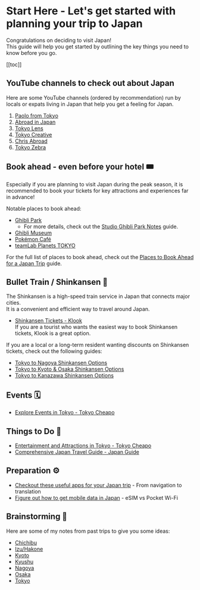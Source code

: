 # Start Here - Let's get started with planning your trip to Japan

Congratulations on deciding to visit Japan!  
This guide will help you get started by outlining the key things you need to know before you go.

[[toc]]


## YouTube channels to check out about Japan

Here are some YouTube channels (ordered by recommendation) run by locals or expats living in Japan that help you get a feeling for Japan.
1. [Paolo from Tokyo](https://youtube.com/@paolofromtokyo)
1. [Abroad in Japan](https://youtube.com/@abroadinjapan)
1. [Tokyo Lens](https://youtube.com/@TokyoLens)
1. [Tokyo Creative](https://youtube.com/@TokyoCreativePlay)
1. [Chris Abroad](https://youtube.com/@ChrisAbroad)
1. [Tokyo Zebra](https://youtube.com/@TokyoZebra)


## Book ahead - even before your hotel 🎟️

Especially if you are planning to visit Japan during the peak season, it is recommended to book your tickets for key attractions and experiences far in advance!

Notable places to book ahead:
* [Ghibli Park](./reserve-ahead.md#ghibli-park)  
  * For more details, check out the [Studio Ghibli Park Notes](./nagoya-ghibli-park-trip.md) guide.
* [Ghibli Museum](./reserve-ahead.md#ghibli-museum)
* [Pokémon Café](./reserve-ahead.md#pokémon-café)
* [teamLab Planets TOKYO](./reserve-ahead.md#teamlab-planets-tokyo)

For the full list of places to book ahead, check out the [Places to Book Ahead for a Japan Trip](./reserve-ahead.md) guide.


## Bullet Train / Shinkansen 🚅

The Shinkansen is a high-speed train service in Japan that connects major cities.  
It is a convenient and efficient way to travel around Japan.  
* [Shinkansen Tickets - Klook](https://www.klook.com/japan-rail/shinkansen/)  
  If you are a tourist who wants the easiest way to book Shinkansen tickets, Klook is a great option.

If you are a local or a long-term resident wanting discounts on Shinkansen tickets, check out the following guides:
* [Tokyo to Nagoya Shinkansen Options](./bullet-train-shinkansen/shinkansen-tokyo-nagoya.md)
* [Tokyo to Kyoto & Osaka Shinkansen Options](./bullet-train-shinkansen/shinkansen-tokyo-osaka.md)
* [Tokyo to Kanazawa Shinkansen Options](./bullet-train-shinkansen/shinkansen-tokyo-kanazawa.md)


## Events 🗓️

* [Explore Events in Tokyo - Tokyo Cheapo](https://tokyocheapo.com/events/)


## Things to Do 🎉

* [Entertainment and Attractions in Tokyo - Tokyo Cheapo](https://tokyocheapo.com/entertainment/)
* [Comprehensive Japan Travel Guide - Japan Guide](https://www.japan-guide.com)


## Preparation ⚙️

* [Checkout these useful apps for your Japan trip](./apps.md) - From navigation to translation
* [Figure out how to get mobile data in Japan](./mobile-data.md) - eSIM vs Pocket Wi-Fi


## Brainstorming 🤔

Here are some of my notes from past trips to give you some ideas:
* [Chichibu](./chichibu-trip.md)
* [Izu/Hakone](./izu-hakone-trip.md)
* [Kyoto](./kyoto-trip.md)
* [Kyushu](./kyushu-trip.md)
* [Nagoya](./nagoya-trip.md)
* [Osaka](./osaka-trip.md)
* [Tokyo](./tokyo-trip.md)
